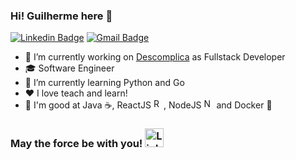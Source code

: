 ### Hi! Guilherme here 👋

[![Linkedin Badge](https://img.shields.io/badge/-LinkedIn-blue?style=flat-square&logo=Linkedin&logoColor=white)](https://www.linkedin.com/in/guilherme-adesouza/)
[![Gmail Badge](https://img.shields.io/badge/-Gmail-c14438?style=flat-square&logo=Gmail&logoColor=white)](mailto:guilherme.souza2@universo.univates.br)

- 🔭 I’m currently working on [Descomplica](https://www.descomplica.com.br/) as Fullstack Developer
- :mortar_board: Software Engineer 
- 🌱 I’m currently learning Python and Go
- :heart: I love teach and learn!
- :muscle: I'm good at Java :coffee:, ReactJS <img alt="ReactJS Logo" src="https://reactjs.org/favicon.ico" height="16">, NodeJS <img alt="NodeJS Logo" src="https://nodejs.org/favicon.ico" height="16"> and Docker :whale:

### May the force be with you! <img alt="Lightsaber" width="30" src="https://emojis.slackmojis.com/emojis/images/1482947228/1532/lightsaber.png?1482947228"/>
